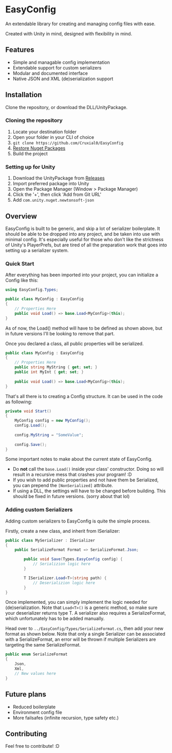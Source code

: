# EasyConfig
An extendable library for creating and managing config files with ease.

Created with Unity in mind, designed with flexibility in mind.

## Features
* Simple and managable config implementation
* Extendable support for custom serializers
* Modular and documented interface
* Native JSON and XML (de)serialization support

## Installation
Clone the repository, or download the DLL/UnityPackage.

### Cloning the repository
1. Locate your destination folder
2. Open your folder in your CLI of choice
3. `git clone https://github.com/Cruxial0/EasyConfig`
4. [Restore Nuget Packages]
5. Build the project

### Setting up for Unity
1. Download the UnityPackage from [Releases]
2. Import preferred package into Unity
3. Open the Package Manager (Window > Package Manager)
4. Click the '+', then click 'Add from Git URL'
5. Add `com.unity.nuget.newtonsoft-json`

## Overview
EasyConfig is built to be generic, and skip a lot of serializer boilerplate. It should be able to be dropped into any project, and be taken into use with minimal config. It's especially useful for those who don't like the strictness of Unity's PlayerPrefs, but are tired of all the preparation work that goes into setting up a serializer system.

### Quick Start
After everything has been imported into your project, you can initialize a Config like this:
```csharp
using EasyConfig.Types;

public class MyConfig : EasyConfig
{
    // Properties Here
    public void Load() => base.Load<MyConfig>(this);
}
```
As of now, the Load() method will have to be defined as shown above, but in future versions I'll be looking to remove that part.

Once you declared a class, all public properties will be serialized.
```csharp
public class MyConfig : EasyConfig
{
    // Properties Here
    public string MyString { get; set; }
    public int MyInt { get; set; }
    
    public void Load() => base.Load<MyConfig>(this);
}
```
That's all there is to creating a Config structure. It can be used in the code as following:
```csharp
private void Start()
{
    MyConfig config = new MyConfig();
    config.Load();
    
    config.MyString = "SomeValue";
    
    config.Save();
}
```

Some important notes to make about the current state of EasyConfig. 
* Do **not** call the `base.Load()` inside your class' constructor. Doing so will result in a recursive mess that crashes your program! :D
* If you wish to add public properties and not have them be Serialized, you can prepend the `[NonSerialized]` attribute.
* If using a DLL, the settings will have to be changed before building. This should be fixed in future versions. (sorry about that lol)

### Adding custom Serializers
Adding custom serializers to EasyConfig is quite the simple process.

Firstly, create a new class, and inherit from ISerializer:
```csharp
public class MySerializer : ISerializer
{
    public SerializeFormat Format => SerializeFormat.Json;

        public void Save(Types.EasyConfig config) {
            // Serializion logic here
        }

        T ISerializer.Load<T>(string path) {
            // Deserializion logic here
        }
}
```
Once implemented, you can simply implement the logic needed for (de)serialization. Note that `Load<T>()` is a generic method, so make sure your deserializer returns type T. A serializer also requires a SerializeFormat, which unfortunately has to be added manually.

Head over to `../EasyConfig/Types/SerializeFormat.cs`, then add your new format as shown below. Note that only a single Serializer can be associated with a SerializeFormat, an error will be thrown if multiple Serializers are targeting the same SerializeFormat.
```csharp
public enum SerializeFormat 
{
    Json,
    Xml,
    // New values here
}
```

## Future plans
* Reduced boilerplate
* Environment config file
* More failsafes (infinite recursion, type safety etc.)

## Contributing
Feel free to contribute! :D

[Restore Nuget Packages]: https://learn.microsoft.com/en-us/nuget/consume-packages/package-restore
[Releases]: https://github.com/Cruxial0/EasyConfig/releases
